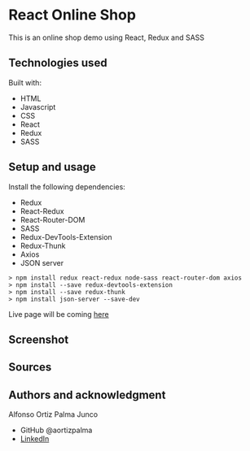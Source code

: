 # React Online Shop

This is an online shop demo using React, Redux and SASS

## Technologies used

Built with:

- HTML
- Javascript
- CSS
- React
- Redux
- SASS

## Setup and usage

Install the following dependencies:

- Redux
- React-Redux
- React-Router-DOM
- SASS
- Redux-DevTools-Extension
- Redux-Thunk
- Axios
- JSON server

```
> npm install redux react-redux node-sass react-router-dom axios
> npm install --save redux-devtools-extension
> npm install --save redux-thunk
> npm install json-server --save-dev
```

Live page will be coming [here](https://)

## Screenshot

## Sources

## Authors and acknowledgment

Alfonso Ortiz Palma Junco

- GitHub @aortizpalma
- [LinkedIn](https://www.linkedin.com/in/ortizpalma/)

```

```
